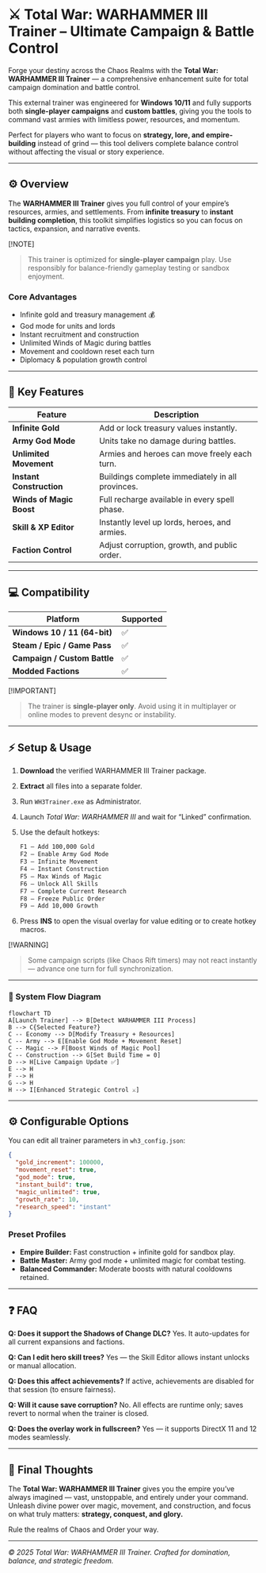 # ⚔️ Total War: WARHAMMER III Trainer – Ultimate Campaign & Battle Control

Forge your destiny across the Chaos Realms with the **Total War: WARHAMMER III Trainer** — a comprehensive enhancement suite for total campaign domination and battle control.

This external trainer was engineered for **Windows 10/11** and fully supports both **single-player campaigns** and **custom battles**, giving you the tools to command vast armies with limitless power, resources, and momentum.

Perfect for players who want to focus on **strategy, lore, and empire-building** instead of grind — this tool delivers complete balance control without affecting the visual or story experience.

---

## ⚙️ Overview

The **WARHAMMER III Trainer** gives you full control of your empire’s resources, armies, and settlements.
From **infinite treasury** to **instant building completion**, this toolkit simplifies logistics so you can focus on tactics, expansion, and narrative events.

[!NOTE]

> This trainer is optimized for **single-player campaign** play. Use responsibly for balance-friendly gameplay testing or sandbox enjoyment.

### Core Advantages

* Infinite gold and treasury management 💰
* God mode for units and lords
* Instant recruitment and construction
* Unlimited Winds of Magic during battles
* Movement and cooldown reset each turn
* Diplomacy & population growth control

---

## 🧩 Key Features

| Feature                  | Description                                      |
| ------------------------ | ------------------------------------------------ |
| **Infinite Gold**        | Add or lock treasury values instantly.           |
| **Army God Mode**        | Units take no damage during battles.             |
| **Unlimited Movement**   | Armies and heroes can move freely each turn.     |
| **Instant Construction** | Buildings complete immediately in all provinces. |
| **Winds of Magic Boost** | Full recharge available in every spell phase.    |
| **Skill & XP Editor**    | Instantly level up lords, heroes, and armies.    |
| **Faction Control**      | Adjust corruption, growth, and public order.     |

---

## 💻 Compatibility

| Platform                     | Supported |
| ---------------------------- | --------- |
| **Windows 10 / 11 (64-bit)** | ✅         |
| **Steam / Epic / Game Pass** | ✅         |
| **Campaign / Custom Battle** | ✅         |
| **Modded Factions**          | ✅         |

[!IMPORTANT]

> The trainer is **single-player only**. Avoid using it in multiplayer or online modes to prevent desync or instability.

---

## ⚡ Setup & Usage

1. **Download** the verified WARHAMMER III Trainer package.

2. **Extract** all files into a separate folder.

3. Run `WH3Trainer.exe` as Administrator.

4. Launch *Total War: WARHAMMER III* and wait for “Linked” confirmation.

5. Use the default hotkeys:

   ```bash
   F1 – Add 100,000 Gold  
   F2 – Enable Army God Mode  
   F3 – Infinite Movement  
   F4 – Instant Construction  
   F5 – Max Winds of Magic  
   F6 – Unlock All Skills  
   F7 – Complete Current Research  
   F8 – Freeze Public Order  
   F9 – Add 10,000 Growth  
   ```

6. Press **INS** to open the visual overlay for value editing or to create hotkey macros.

[!WARNING]

> Some campaign scripts (like Chaos Rift timers) may not react instantly — advance one turn for full synchronization.

---

### 🧠 System Flow Diagram

```mermaid
flowchart TD
A[Launch Trainer] --> B[Detect WARHAMMER III Process]
B --> C{Selected Feature?}
C -- Economy --> D[Modify Treasury + Resources]
C -- Army --> E[Enable God Mode + Movement Reset]
C -- Magic --> F[Boost Winds of Magic Pool]
C -- Construction --> G[Set Build Time = 0]
D --> H[Live Campaign Update ✅]
E --> H
F --> H
G --> H
H --> I[Enhanced Strategic Control ⚔️]
```

---

## ⚙️ Configurable Options

You can edit all trainer parameters in `wh3_config.json`:

```json
{
  "gold_increment": 100000,
  "movement_reset": true,
  "god_mode": true,
  "instant_build": true,
  "magic_unlimited": true,
  "growth_rate": 10,
  "research_speed": "instant"
}
```

### Preset Profiles

* **Empire Builder:** Fast construction + infinite gold for sandbox play.
* **Battle Master:** Army god mode + unlimited magic for combat testing.
* **Balanced Commander:** Moderate boosts with natural cooldowns retained.

---

## ❓ FAQ

**Q: Does it support the Shadows of Change DLC?**
Yes. It auto-updates for all current expansions and factions.

**Q: Can I edit hero skill trees?**
Yes — the Skill Editor allows instant unlocks or manual allocation.

**Q: Does this affect achievements?**
If active, achievements are disabled for that session (to ensure fairness).

**Q: Will it cause save corruption?**
No. All effects are runtime only; saves revert to normal when the trainer is closed.

**Q: Does the overlay work in fullscreen?**
Yes — it supports DirectX 11 and 12 modes seamlessly.

---

## 🏁 Final Thoughts

The **Total War: WARHAMMER III Trainer** gives you the empire you’ve always imagined — vast, unstoppable, and entirely under your command.
Unleash divine power over magic, movement, and construction, and focus on what truly matters: **strategy, conquest, and glory.**

Rule the realms of Chaos and Order your way.

---

*© 2025 Total War: WARHAMMER III Trainer. Crafted for domination, balance, and strategic freedom.*
